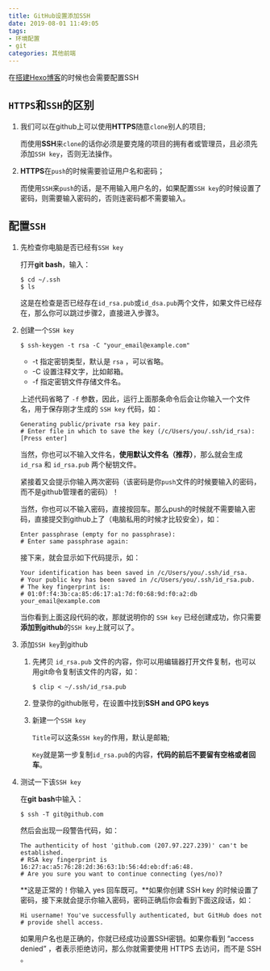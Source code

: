 ```yaml
---
title: GitHub设置添加SSH
date: 2019-08-01 11:49:05
tags: 
- 环境配置
- git
categories: 其他前端
---
```


在[搭建Hexo博客](https://shishuang.ga/2019/07/15/从零开始搭建Hexo博客/)的时候也会需要配置SSH



## `HTTPS`和`SSH`的区别

1. 我们可以在github上可以使用**HTTPS**随意`clone`别人的项目;

   而使用**SSH**来`clone`的话你必须是要克隆的项目的拥有者或管理员，且必须先添加`SSH key`，否则无法操作。

2. **HTTPS**在`push`的时候需要验证用户名和密码；

   而使用`SSH`来`push`的话，是不用输入用户名的，如果配置`SSH key`的时候设置了密码，则需要输入密码的，否则连密码都不需要输入。



<!-- more -->



## 配置`SSH`

1. 先检查你电脑是否已经有`SSH key`

   打开**git bash**，输入：

   ```
   $ cd ~/.ssh
   $ ls
   ```

   这是在检查是否已经存在`id_rsa.pub`或`id_dsa.pub`两个文件，如果文件已经存在，那么你可以跳过步骤2，直接进入步骤3。

2. 创建一个`SSH key`

   ```
   $ ssh-keygen -t rsa -C "your_email@example.com"
   ```

   - -t 指定密钥类型，默认是 `rsa` ，可以省略。
   - -C 设置注释文字，比如邮箱。
   - -f 指定密钥文件存储文件名。

   上述代码省略了 `-f` 参数，因此，运行上面那条命令后会让你输入一个文件名，用于保存刚才生成的 `SSH key` 代码，如：

   ```
   Generating public/private rsa key pair.
   # Enter file in which to save the key (/c/Users/you/.ssh/id_rsa): [Press enter]
   ```

   当然，你也可以不输入文件名，**使用默认文件名（推荐）**，那么就会生成 `id_rsa` 和 `id_rsa.pub` 两个秘钥文件。

   紧接着又会提示你输入两次密码（该密码是你`push`文件的时候要输入的密码，而不是github管理者的密码）！

   当然，你也可以不输入密码，直接按回车。那么push的时候就不需要输入密码，直接提交到github上了（电脑私用的时候才比较安全），如：

   ```
   Enter passphrase (empty for no passphrase): 
   # Enter same passphrase again:
   ```

   接下来，就会显示如下代码提示，如：

   ```
   Your identification has been saved in /c/Users/you/.ssh/id_rsa.
   # Your public key has been saved in /c/Users/you/.ssh/id_rsa.pub.
   # The key fingerprint is:
   # 01:0f:f4:3b:ca:85:d6:17:a1:7d:f0:68:9d:f0:a2:db your_email@example.com
   ```

   当你看到上面这段代码的收，那就说明你的 `SSH key` 已经创建成功，你只需要**添加到github**的`SSH key`上就可以了。

3. 添加`SSH key`到github

   1. 先拷贝 `id_rsa.pub` 文件的内容，你可以用编辑器打开文件复制，也可以用git命令复制该文件的内容，如：

      `$ clip < ~/.ssh/id_rsa.pub`

   2. 登录你的github账号，在设置中找到**SSH and GPG keys**

   3. 新建一个`SSH key`

      `Title`可以这条`SSH key`的作用，默认是邮箱;

      `Key`就是第一步复制`id_rsa.pub`的内容，**代码的前后不要留有空格或者回车**。

4. 测试一下该`SSH key`

   在**git bash**中输入：

   ```
   $ ssh -T git@github.com
   ```

   然后会出现一段警告代码，如：

   ```
   The authenticity of host 'github.com (207.97.227.239)' can't be established.
   # RSA key fingerprint is 16:27:ac:a5:76:28:2d:36:63:1b:56:4d:eb:df:a6:48.
   # Are you sure you want to continue connecting (yes/no)?
   ```

   **这是正常的！你输入 yes 回车既可。**如果你创建 SSH key 的时候设置了密码，接下来就会提示你输入密码，密码正确后你会看到下面这段话，如：

   ```
   Hi username! You've successfully authenticated, but GitHub does not
   # provide shell access.
   ```

   如果用户名也是正确的，你就已经成功设置SSH密钥。如果你看到 “access denied” ，者表示拒绝访问，那么你就需要使用 HTTPS 去访问，而不是 SSH 。